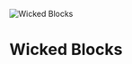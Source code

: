 ![Wicked Blocks](https://github.com/michael-andreuzza/wickedblocks/blob/master/wbGithub.png)



# Wicked Blocks
